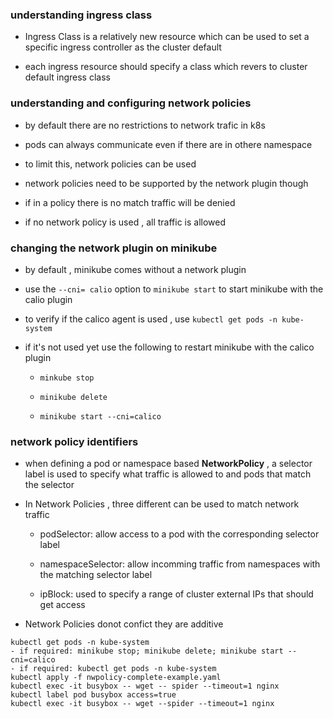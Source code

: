 ### understanding ingress class

- Ingress Class is a relatively new resource which can be used to set a specific ingress controller as the cluster default 

- each ingress resource should specify a class which revers to cluster default ingress class 





### understanding and configuring network policies

- by default there are no restrictions to network trafic in k8s 

- pods can always communicate even if there are in othere namespace 

- to limit this, network policies can be used 

- network policies need to be supported by the network plugin though 

- if in a policy there is no match traffic will be denied 

- if no network policy is used , all traffic is allowed 



### changing the network plugin on minikube

- by default , minikube comes without a network plugin 

- use the `--cni= calio` option to `minikube start` to start minikube  with the calio plugin 

- to verify if the calico agent is used , use `kubectl get pods -n kube-system`

- if it's not used yet use the following to restart minikube with the calico plugin
  
  - `minkube stop`
  
  - `minikube delete `
  
  - `minikube start --cni=calico`



### network policy identifiers

- when defining a pod or namespace based **NetworkPolicy** , a selector label is used to specify what traffic is allowed to and pods that match the selector 

- In Network Policies , three different can be used to match network traffic 
  
  - podSelector: allow access to a pod with the corresponding selector label 
  
  - namespaceSelector: allow incomming traffic from namespaces with the matching selector label 
  
  - ipBlock: used to specify a range of cluster external IPs that should get access 

- Network Policies donot confict they are additive 

```
kubectl get pods -n kube-system
- if required: minikube stop; minikube delete; minikube start --cni=calico
- if required: kubectl get pods -n kube-system 
kubectl apply -f nwpolicy-complete-example.yaml 
kubectl exec -it busybox -- wget -- spider --timeout=1 nginx 
kubectl label pod busybox access=true 
kubectl exec -it busybox -- wget --spider --timeout=1 nginx 
```






